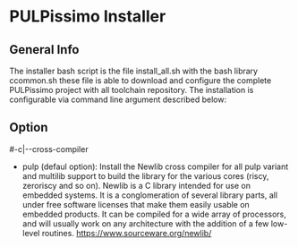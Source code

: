PULPissimo Installer 
====================================
## General Info
The installer bash script is the file install_all.sh with the bash library ccommon.sh
these file is able to download and configure the complete PULPissimo project with
all toolchain repository. The installation is configurable via command line argument described below:

## Option
#-c|--cross-compiler
  * pulp (defaul option): Install the Newlib cross compiler for all pulp variant and multilib support to build the library 
                          for the various cores (riscy, zeroriscy and so on). Newlib is a C library intended for use on embedded systems. 
                          It is a conglomeration of several library parts, all under free software licenses that make them easily usable 
                          on embedded products. It can be compiled for a wide array of processors, and will usually work on any 
                          architecture with the addition of a few low-level routines. https://www.sourceware.org/newlib/
